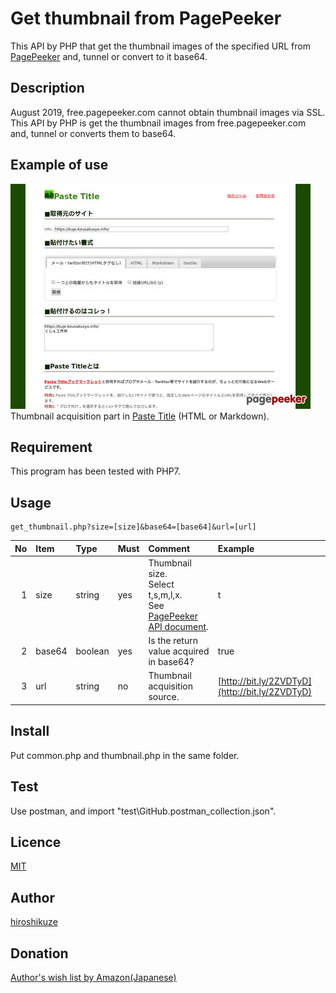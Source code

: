 Get thumbnail from PagePeeker
====

This API by PHP that get the thumbnail images of the specified URL from [PagePeeker](https://pagepeeker.com/) and, tunnel or convert to it base64.  

## Description

August 2019, free.pagepeeker.com cannot obtain thumbnail images via SSL.  
This API by PHP is get the thumbnail images from free.pagepeeker.com and, tunnel or converts them to base64.  

## Example of use

[![Paste Title / ジグソーTools ～ 指定したWebページのURLを&lt;a&gt;タグで囲むWebサービス](image/sample.jpg)](https://kuje.kousakusyo.info/tools/PasteTitle/)  
Thumbnail acquisition part in [Paste Title](https://kuje.kousakusyo.info/tools/PasteTitle/) (HTML or Markdown).  

## Requirement

This program has been tested with PHP7.  

## Usage

```
get_thumbnail.php?size=[size]&base64=[base64]&url=[url]
```

|No|Item|Type|Must|Comment|Example|
|--:|:--|:--|:--|:--|:--|
|1|size|string|yes|Thumbnail size.<br>Select t,s,m,l,x.<br>See [PagePeeker API document](https://pagepeeker.com/website-thumbnails-api/).|t|
|2|base64|boolean|yes|Is the return value acquired in base64?|true|
|3|url|string|no|Thumbnail acquisition source.|[http://bit.ly/2ZVDTyD](http://bit.ly/2ZVDTyD)|

## Install

Put common.php and thumbnail.php in the same folder.

## Test

Use postman, and import "test\GitHub.postman_collection.json".

## Licence

[MIT](https://github.com/hiroshikuze/get-thumbnail-from-pagepeeker/blob/master/LICENSE)

## Author

[hiroshikuze](https://github.com/hiroshikuze)

## Donation

[Author's wish list by Amazon(Japanese)](https://www.amazon.jp/hz/wishlist/ls/5BAWD0LZ89V9?ref_=wl_share)
